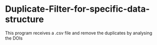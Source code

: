 # Duplicate-Filter-for-specific-data-structure
This program receives a .csv file and remove the duplicates by analysing the DOIs

